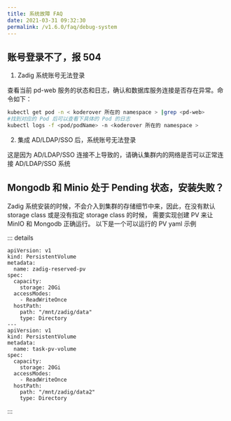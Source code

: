 ```yaml
---
title: 系统故障 FAQ
date: 2021-03-31 09:32:30
permalink: /v1.6.0/faq/debug-system
---
```


## 账号登录不了，报 504

1. Zadig 系统账号无法登录

查看当前 pd-web 服务的状态和日志，确认和数据库服务连接是否存在异常。命令如下：

```bash
kubectl get pod -n < koderover 所在的 namespace > |grep <pd-web>
#找到对应的 Pod 后可以查看下具体的 Pod 的日志
kubectl logs -f <pod/podName> -n <koderover 所在的 namespace >
```

2. 集成 AD/LDAP/SSO 后，系统账号无法登录

这是因为 AD/LDAP/SSO 连接不上导致的，请确认集群内的网络是否可以正常连接 AD/LDAP/SSO 系统

## Mongodb 和 Minio 处于 Pending 状态，安装失败？

Zadig 系统安装的时候，不会介入到集群的存储细节中来，因此，在没有默认 storage class 或是没有指定 storage
class 的时候， 需要实现创建 PV 来让 MinIO 和 Mongodb 正确运行。 以下是一个可以运行的 PV yaml 示例

::: details
```
apiVersion: v1
kind: PersistentVolume
metadata:
  name: zadig-reserved-pv
spec:
  capacity:
    storage: 20Gi
  accessModes:
    - ReadWriteOnce
  hostPath:
    path: "/mnt/zadig/data"
    type: Directory
---
apiVersion: v1
kind: PersistentVolume
metadata:
  name: task-pv-volume
spec:
  capacity:
    storage: 20Gi
  accessModes:
    - ReadWriteOnce
  hostPath:
    path: "/mnt/zadig/data2"
    type: Directory
```
:::


